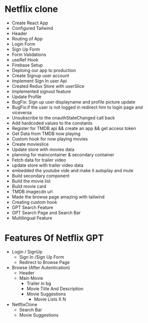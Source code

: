 # Netflix clone

- Create React App
- Configured Tailwind
- Header
- Routing of App
- Login Form
- Sign Up Form
- Form Validations
- useRef Hook
- Firebase Setup
- Deploing our app to production
- Create Signup user account
- Implement Sign In user Api
- Created Redux Store with userSlice
- Implemented signout feature
- Update Profile
- BugFix: Sign up user displayname and profile picture update
- BugFix:if the user is not logged in redirect him to login page and viceversa
- Unsubscribe to the onauthStateChanged call back
- Add hardcoded values to the constants
- Register for TMDB api && create an app && get access token
- Get Data from TMDB now playing
- Custom hook for now playing movies
- Create movieslice
- Update store with movies data
- planning for maincontainer & secondary container
- Fetch data for trailer video
- update store with trailer video data
- embedded the youtube vide and make it autoplay and mute
- Build secondary component
- Build the movie list
- Build movie card
- TMDB imagecdn url
- Made the browse page amazing with tailwind
- Creating custom hook
- GPT Search Feature
- GPT Search Page and Search Bar
- Multilingual Feature

# Features Of Netflix GPT

- Login / SignUp
  - Sign In /Sign Up Form
  - Redirect to Browse Page
- Browse (After Autentication)
  - Header
  - Main Movie
    - Trailer in bg
    - Movie Title And Description
    - Movie Suggestions
      - Movie Lists X N
- NetflixClone
  - Search Bar
  - Movie Suggestions
